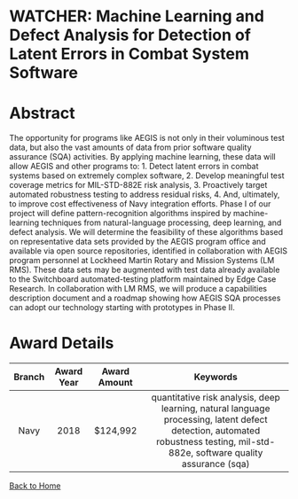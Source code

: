
WATCHER: Machine Learning and Defect Analysis for Detection of Latent Errors in Combat System Software
======================================================================================================

# Abstract


The opportunity for programs like AEGIS is not only in their voluminous test data, but also the vast amounts of data from prior software quality assurance (SQA) activities. By applying machine learning, these data will allow AEGIS and other programs to: 1. Detect latent errors in combat systems based on extremely complex software, 2. Develop meaningful test coverage metrics for MIL-STD-882E risk analysis, 3. Proactively target automated robustness testing to address residual risks, 4. And, ultimately, to improve cost effectiveness of Navy integration efforts. Phase I of our project will define pattern-recognition algorithms inspired by machine-learning techniques from natural-language processing, deep learning, and defect analysis. We will determine the feasibility of these algorithms based on representative data sets provided by the AEGIS program office and available via open source repositories, identified in collaboration with AEGIS program personnel at Lockheed Martin Rotary and Mission Systems (LM RMS). These data sets may be augmented with test data already available to the Switchboard automated-testing platform maintained by Edge Case Research. In collaboration with LM RMS, we will produce a capabilities description document and a roadmap showing how AEGIS SQA processes can adopt our technology starting with prototypes in Phase II.  

# Award Details

|Branch|Award Year|Award Amount|Keywords|
| :---: | :---: | :---: | :---: |
|Navy|2018|$124,992|quantitative risk analysis, deep learning, natural language processing, latent defect detection, automated robustness testing, mil-std-882e, software quality assurance (sqa)|
  
  


[Back to Home](https://github.com/chrischow/dod_sbir_awards/JH/#1979)
